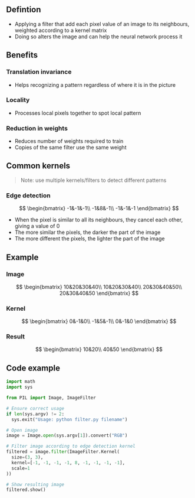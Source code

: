 ## Defintion

- Applying a filter that add each pixel value of an image to its neighbours, weighted according to a kernel matrix
- Doing so alters the image and can help the neural network process it

## Benefits 

### Translation invariance

- Helps recognizing a pattern regardless of where it is in the picture

### Locality

- Processes local pixels together to spot local pattern

### Reduction in weights

- Reduces number of weights required to train
- Copies of the same filter use the same weight

## Common kernels

> Note: use multiple kernels/filters to detect different patterns

### Edge detection

$$
\begin{bmatrix}
-1&-1&-1\\
-1&8&-1\\
-1&-1&-1
\end{bmatrix}
$$

- When the pixel is similar to all its neighbours, they cancel each other, giving a value of 0
- The more similar the pixels, the darker the part of the image
- The more different the pixels, the lighter the part of the image

## Example

### Image

$$
\begin{bmatrix}
10&20&30&40\\
10&20&30&40\\
20&30&40&50\\
20&30&40&50
\end{bmatrix}
$$

### Kernel

$$
\begin{bmatrix}
0&-1&0\\
-1&5&-1\\
0&-1&0
\end{bmatrix}
$$

### Result

$$
\begin{bmatrix}
10&20\\
40&50
\end{bmatrix}
$$

## Code example

```python
import math
import sys

from PIL import Image, ImageFilter

# Ensure correct usage
if len(sys.argv) != 2:
  sys.exit("Usage: python filter.py filename")

# Open image
image = Image.open(sys.argv[1]).convert("RGB")

# Filter image according to edge detection kernel
filtered = image.filter(ImageFilter.Kernel(
  size=(3, 3),
  kernel=[-1, -1, -1, -1, 8, -1, -1, -1, -1],
  scale=1
))

# Show resulting image
filtered.show()
```